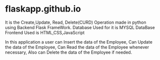 # flaskapp.github.io


It is the Create,Update, Read, Delete(CURD) Operation made in python using
Backend Flask FrameWork.
Database Used for it is MYSQL DataBase
Frontend Used is HTML,CSS,JavaScript

In this application a user can Insert the data of the Employee,
Can Update the data of the Employee,
Can Read the data of the Employee whenever necessary,
Also can Delete the data of the Employee if needed.
